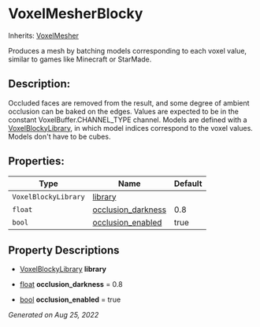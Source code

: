 # VoxelMesherBlocky

Inherits: [VoxelMesher](VoxelMesher.md)


Produces a mesh by batching models corresponding to each voxel value, similar to games like Minecraft or StarMade.

## Description: 

Occluded faces are removed from the result, and some degree of ambient occlusion can be baked on the edges. Values are expected to be in the constant VoxelBuffer.CHANNEL_TYPE channel. Models are defined with a [VoxelBlockyLibrary](VoxelBlockyLibrary.md), in which model indices correspond to the voxel values. Models don't have to be cubes.

## Properties: 


Type                  | Name                                         | Default 
--------------------- | -------------------------------------------- | --------
`VoxelBlockyLibrary`  | [library](#i_library)                        |         
`float`               | [occlusion_darkness](#i_occlusion_darkness)  | 0.8     
`bool`                | [occlusion_enabled](#i_occlusion_enabled)    | true    
<p></p>

## Property Descriptions

- [VoxelBlockyLibrary](VoxelBlockyLibrary.md)<span id="i_library"></span> **library**


- [float](https://docs.godotengine.org/en/stable/classes/class_float.html)<span id="i_occlusion_darkness"></span> **occlusion_darkness** = 0.8


- [bool](https://docs.godotengine.org/en/stable/classes/class_bool.html)<span id="i_occlusion_enabled"></span> **occlusion_enabled** = true


_Generated on Aug 25, 2022_
